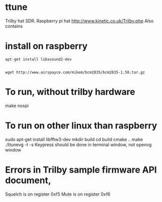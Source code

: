 # ttune

Trilby hat SDR. Raspberry pi hat http://www.kinetic.co.uk/Trilby.php
Also contains 

# install on raspberry

    apt-get install libasound2-dev


    wget http://www.airspayce.com/mikem/bcm2835/bcm2835-1.50.tar.gz


#  To run, without trilby hardware

   make nospi

#  To run on other linux than raspberry
  sudo apt-get install libfftw3-dev 
  mkdir build
  cd build
  cmake ..
  make
  ./ttunevg -t -s
Keypress should be done in terminal window, not openvg window 


#  Errors in Trilby sample firmware API document,
  Squelch is on register 0xf5
  Mute is on register 0xf6

